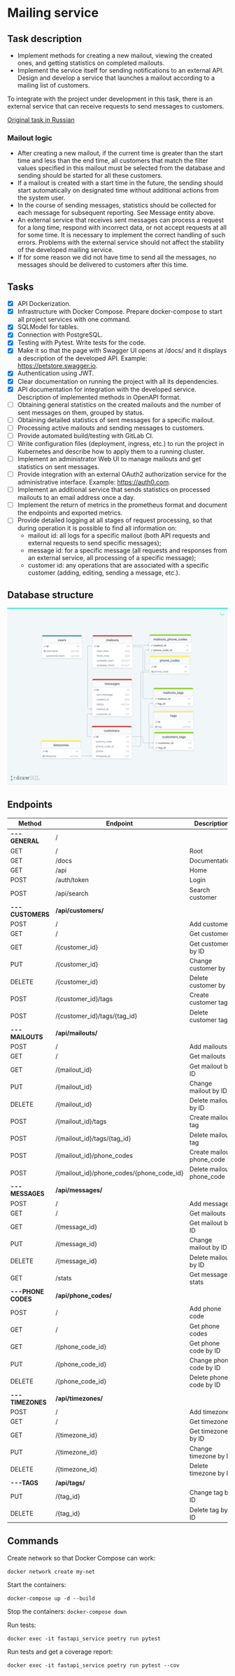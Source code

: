 # Mailing service

## Task description

- Implement methods for creating a new mailout, viewing the created ones, and getting statistics on completed mailouts.
- Implement the service itself for sending notifications to an external API. Design and develop a service that launches a mailout according to a mailing list of customers.

To integrate with the project under development in this task, there is an external service that can receive requests to send messages to customers.

[Original task in Russian](https://www.craft.do/s/n6OVYFVUpq0o6L)

### Mailout logic

- After creating a new mailout, if the current time is greater than the start time and less than the end time, all customers that match the filter values specified in this mailout must be selected from the database and sending should be started for all these customers.
- If a mailout is created with a start time in the future, the sending should start automatically on designated time without additional actions from the system user.
- In the course of sending messages, statistics should be collected for each message for subsequent reporting. See Message entity above.
- An external service that receives sent messages can process a request for a long time, respond with incorrect data, or not accept requests at all for some time. It is necessary to implement the correct handling of such errors. Problems with the external service should not affect the stability of the developed mailing service.
- If for some reason we did not have time to send all the messages, no messages should be delivered to customers after this time.

## Tasks

- [x] API Dockerization.
- [x] Infrastructure with Docker Compose. Prepare docker-compose to start all project services with one command.
- [x] SQLModel for tables.
- [x] Connection with PostgreSQL.
- [x] Testing with Pytest. Write tests for the code.
- [x] Make it so that the page with Swagger UI opens at /docs/ and it displays a description of the developed API. Example: https://petstore.swagger.io.
- [x] Authentication using JWT.
- [x] Clear documentation on running the project with all its dependencies.
- [x] API documentation for integration with the developed service. Description of implemented methods in OpenAPI format.
- [ ] Obtaining general statistics on the created mailouts and the number of sent messages on them, grouped by status.
- [ ] Obtaining detailed statistics of sent messages for a specific mailout.
- [ ] Processing active mailouts and sending messages to customers.
- [ ] Provide automated build/testing with GitLab CI.
- [ ] Write configuration files (deployment, ingress, etc.) to run the project in Kubernetes and describe how to apply them to a running cluster.
- [ ] Implement an administrator Web UI to manage mailouts and get statistics on sent messages.
- [ ] Provide integration with an external OAuth2 authorization service for the administrative interface. Example: https://auth0.com.
- [ ] Implement an additional service that sends statistics on processed mailouts to an email address once a day.
- [ ] Implement the return of metrics in the prometheus format and document the endpoints and exported metrics.
- [ ] Provide detailed logging at all stages of request processing, so that during operation it is possible to find all information on:
  - mailout id: all logs for a specific mailout (both API requests and external requests to send specific messages);
  - message id: for a specific message (all requests and responses from an external service, all processing of a specific message);
  - customer id: any operations that are associated with a specific customer (adding, editing, sending a message, etc.).

## Database structure

![Schema](https://github.com/kooznitsa/test-projects/blob/main/mailing_service/api/db/db_schema.png)

## Endpoints

| Method             | Endpoint                                  | Description               |
|--------------------|-------------------------------------------|---------------------------|
| **---GENERAL**     | /                                         |                           |
| GET                | /                                         | Root                      |
| GET                | /docs                                     | Documentation             |
| GET                | /api                                      | Home                      |
| POST               | /auth/token                               | Login                     |
| POST               | /api/search                               | Search customer           |
| **---CUSTOMERS**   | **/api/customers/**                       |                           |
| POST               | /                                         | Add customers             |
| GET                | /                                         | Get customers             |
| GET                | /{customer_id}                            | Get customer by ID        |
| PUT                | /{customer_id}                            | Change customer by ID     |
| DELETE             | /{customer_id}                            | Delete customer by ID     |
| POST               | /{customer_id}/tags                       | Create customer tag       |
| POST               | /{customer_id}/tags/{tag_id}              | Delete customer tag       |
| **---MAILOUTS**    | **/api/mailouts/**                        |                           |
| POST               | /                                         | Add mailouts              |
| GET                | /                                         | Get mailouts              |
| GET                | /{mailout_id}                             | Get mailout by ID         |
| PUT                | /{mailout_id}                             | Change mailout by ID      |
| DELETE             | /{mailout_id}                             | Delete mailout by ID      |
| POST               | /{mailout_id}/tags                        | Create mailout tag        |
| POST               | /{mailout_id}/tags/{tag_id}               | Delete mailout tag        |
| POST               | /{mailout_id}/phone_codes                 | Create mailout phone_code |
| POST               | /{mailout_id}/phone_codes/{phone_code_id} | Delete mailout phone_code |
| **---MESSAGES**    | **/api/messages/**                        |                           |
| POST               | /                                         | Add message               |
| GET                | /                                         | Get mailouts              |
| GET                | /{message_id}                             | Get mailout by ID         |
| PUT                | /{message_id}                             | Change mailout by ID      |
| DELETE             | /{message_id}                             | Delete mailout by ID      |
| GET                | /stats                                    | Get messages stats        |
| **---PHONE CODES** | **/api/phone_codes/**                     |                           |
| POST               | /                                         | Add phone code            |
| GET                | /                                         | Get phone codes           |
| GET                | /{phone_code_id}                          | Get phone code by ID      |
| PUT                | /{phone_code_id}                          | Change phone code by ID   |
| DELETE             | /{phone_code_id}                          | Delete phone code by ID   |
| **---TIMEZONES**   | **/api/timezones/**                       |                           |
| POST               | /                                         | Add timezone              |
| GET                | /                                         | Get timezones             |
| GET                | /{timezone_id}                            | Get timezone by ID        |
| PUT                | /{timezone_id}                            | Change timezone by ID     |
| DELETE             | /{timezone_id}                            | Delete timezone by ID     |
| **---TAGS**        | **/api/tags/**                            |                           |
| PUT                | /{tag_id}                                 | Change tag by ID          |
| DELETE             | /{tag_id}                                 | Delete tag by ID          |

## Commands

Create network so that Docker Compose can work:
```
docker network create my-net
```

Start the containers:
```
docker-compose up -d --build
```

Stop the containers:
```docker-compose down```

Run tests:
```
docker exec -it fastapi_service poetry run pytest
```

Run tests and get a coverage report:
```
docker exec -it fastapi_service poetry run pytest --cov
```